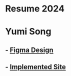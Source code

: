# Resume 2024
# Yumi Song
## - [Figma Design](https://www.figma.com/design/RY3nLSsBppEfFmpLq8TLJf/Resume-2024?node-id=0-1&t=Lu1BsNSixpfFYg4M-1)
## - [Implemented Site](https://yumis56.github.io/resume-2024/)
